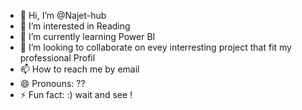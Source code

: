- 👋 Hi, I’m @Najet-hub
- 👀 I’m interested in Reading
- 🌱 I’m currently learning Power BI
- 💞️ I’m looking to collaborate on evey interresting project that fit my professional Profil 
- 📫 How to reach me by email 
- 😄 Pronouns: ??
- ⚡ Fun fact: :) wait and see !

<!---
Najet-hub/Najet-hub is a ✨ special ✨ repository because its `README.md` (this file) appears on your GitHub profile.
You can click the Preview link to take a look at your changes.
--->
